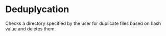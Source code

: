 # Deduplycation
Checks a directory specified by the user for duplicate files based on hash value and deletes them.
